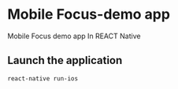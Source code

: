 # Mobile Focus-demo app
Mobile Focus demo app In REACT Native

## Launch the application

```shell
react-native run-ios
```
